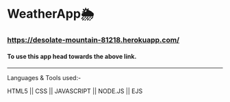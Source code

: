 # WeatherApp🌦

### https://desolate-mountain-81218.herokuapp.com/
#### To use this app head towards the above link.
---
Languages & Tools used:-

HTML5 || CSS || JAVASCRIPT || NODE.JS || EJS
